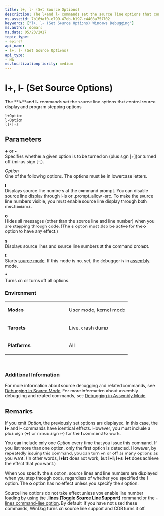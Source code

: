 ```yaml
---
title: l+, l- (Set Source Options)
description: The l+and l- commands set the source line options that control source display and program stepping options.
ms.assetid: 7b169af0-e799-47eb-b197-c4408a755702
keywords: ["l+, l- (Set Source Options) Windows Debugging"]
ms.author: domars
ms.date: 05/23/2017
topic_type:
- apiref
api_name:
- l+, l- (Set Source Options)
api_type:
- NA
ms.localizationpriority: medium
---
```


# l+, l- (Set Source Options)


The **l+**and **l-** commands set the source line options that control source display and program stepping options.

```
l+Option 
l-Option 
l{+|-} 
```

## <span id="ddk_cmd_set_source_options_dbg"></span><span id="DDK_CMD_SET_SOURCE_OPTIONS_DBG"></span>Parameters


<span id="_________or_-"></span><span id="_________OR_-"></span> **+** or **-**  
Specifies whether a given option is to be turned on (plus sign \[+\])or turned off (minus sign \[-\]).

<span id="_______Option______"></span><span id="_______option______"></span><span id="_______OPTION______"></span> *Option*   
One of the following options. The options must be in lowercase letters.

<span id="l"></span><span id="L"></span>**l**  
Displays source line numbers at the command prompt. You can disable source line display through l-ls or .prompt\_allow -src. To make the source line numbers visible, you must enable source line display through both mechanisms.

<span id="o"></span><span id="O"></span>**o**  
Hides all messages (other than the source line and line number) when you are stepping through code. (The **s** option must also be active for the **o** option to have any effect.)

<span id="s"></span><span id="S"></span>**s**  
Displays source lines and source line numbers at the command prompt.

<span id="t"></span><span id="T"></span>**t**  
Starts [source mode](debugging-in-source-mode.md). If this mode is not set, the debugger is in [assembly mode](debugging-in-assembly-mode.md).

<span id="_"></span>**\***  
Turns on or turns off all options.

### <span id="Environment"></span><span id="environment"></span><span id="ENVIRONMENT"></span>Environment

<table>
<colgroup>
<col width="50%" />
<col width="50%" />
</colgroup>
<tbody>
<tr class="odd">
<td align="left"><p><strong>Modes</strong></p></td>
<td align="left"><p>User mode, kernel mode</p></td>
</tr>
<tr class="even">
<td align="left"><p><strong>Targets</strong></p></td>
<td align="left"><p>Live, crash dump</p></td>
</tr>
<tr class="odd">
<td align="left"><p><strong>Platforms</strong></p></td>
<td align="left"><p>All</p></td>
</tr>
</tbody>
</table>

 

### <span id="Additional_Information"></span><span id="additional_information"></span><span id="ADDITIONAL_INFORMATION"></span>Additional Information

For more information about source debugging and related commands, see [Debugging in Source Mode](debugging-in-source-mode.md). For more information about assembly debugging and related commands, see [Debugging in Assembly Mode](debugging-in-assembly-mode.md).

Remarks
-------

If you omit *Option*, the previously set options are displayed. In this case, the **l+** and **l-** commands have identical effects. However, you must include a plus sign (**+**) or minus sign (-) for the **l** command to work.

You can include only one *Option* every time that you issue this command. If you list more than one option, only the first option is detected. However, by repeatedly issuing this command, you can turn on or off as many options as you want. (In other words, **l+lst** does not work, but **l+l; l+s; l+t** does achieve the effect that you want.)

When you specify the **s** option, source lines and line numbers are displayed when you step through code, regardless of whether you specified the **l** option. The **o** option has no effect unless you specify the **s** option.

Source line options do not take effect unless you enable line number loading by using the [**.lines (Toggle Source Line Support)**](-lines--toggle-source-line-support-.md) command or the [-lines command-line option](command-line-options.md). By default, if you have not used these commands, WinDbg turns on source line support and CDB turns it off.

 

 





